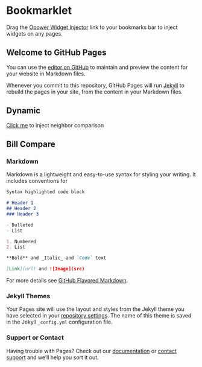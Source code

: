 <script src="https://cdn.rawgit.com/clubajax/custom-elements-polyfill/821b16e1/index.js"></script>
<script src="https://ei-util-qa.va.opower.it/ei/x/embedded-api/test.js"></script>
<script>__maestro__.initialize({useFixtures: true});</script>

# Bookmarklet

<p>
  Drag the <a href="javascript:(function()%7B(async()%20%3D%3E%20%7Bif%20(window.define)%20%7Bwindow.define.amd%20%3D%20false%3B%7Ddelete%20window.angular%3Bconst%20style%20%3D%20document.createElement('style')%3Bstyle.innerHTML%20%3D%20'.insertWidgetHere%20%7B%20outline%3Athick%20double%20%2332a1ce%3B%20%7D'%3Bdocument.body.appendChild(style)%3Bconst%20customElementShim%20%3D%20document.createElement('script')%3Bconst%20customElementShimLoaded%20%3D%20new%20Promise(resolve%20%3D%3E%20customElementShim.onload%20%3D%20resolve)%3BcustomElementShim.src%20%3D%20'https%3A%2F%2Fcdn.rawgit.com%2Fclubajax%2Fcustom-elements-polyfill%2F821b16e1%2Findex.js'%3Bdocument.body.appendChild(customElementShim)%3Bawait%20customElementShimLoaded%3Bconst%20opowerApiEl%20%3D%20document.createElement('script')%3Bconst%20opowerApiElLoaded%20%3D%20new%20Promise(resolve%20%3D%3E%20opowerApiEl.onload%20%3D%20resolve)%3BopowerApiEl.src%20%3D%20'https%3A%2F%2Fei-util-qa.va.opower.it%2Fei%2Fx%2Fembedded-api%2Ftest.js%3Ffixtures%3Dtrue'%3Bdocument.body.appendChild(opowerApiEl)%3Bawait%20opowerApiElLoaded%3B__maestro__.initialize(%7BuseFixtures%3A%20true%7D)%3Blet%20prev%3Bdocument.body.addEventListener('mouseover'%2C%20handler)%3Bdocument.body.addEventListener('click'%2C%20insert)%3Bfunction%20insert(event)%20%7Bif%20(event.metaKey%20%26%26%20prev)%20%7Bprev.className%20%3D%20prev.className.replace(%2F%5CbinsertWidgetHere%5Cb%2F%2C%20'')%3Bconst%20opowerWidgetName%20%3D%20prompt('What%20widget%20would%20you%20like%20to%20insert%3F'%2C%20'data-browser')%3Bprev.insertBefore(document.createElement('opower-'%20%2B%20opowerWidgetName)%2C%20prev.firstChild)%3Bprev%20%3D%20undefined%3B%7D%7Dfunction%20handler(event)%20%7Bif%20(event.target%20%3D%3D%3D%20document.body%20%7C%7C(prev%20%26%26%20prev%20%3D%3D%3D%20event.target))%20%7Breturn%3B%7Dif%20(prev%20%26%26%20prev.className%20%26%26%20prev.className.replace)%20%7Bprev.className%20%3D%20prev.className.replace(%2F%5CbinsertWidgetHere%5Cb%2F%2C%20'')%3Bprev%20%3D%20undefined%3B%7Dif%20(event.target%20%26%26%20event.metaKey)%20%7Bprev%20%3D%20event.target%3Bprev.className%20%2B%3D%20%22%20insertWidgetHere%22%3B%7D%7D%7D)()%7D)()">Opower Widget Injector</a> link to your bookmarks bar to inject widgets on any pages.
</p>

## Welcome to GitHub Pages

You can use the [editor on GitHub](https://github.com/nowells/demo/edit/master/index.md) to maintain and preview the content for your website in Markdown files.

Whenever you commit to this repository, GitHub Pages will run [Jekyll](https://jekyllrb.com/) to rebuild the pages in your site, from the content in your Markdown files.

## Dynamic

<p><a href="javascript:document.querySelector('#dynamic').appendChild(document.createElement('opower-neighbor-comparison'))">Click me</a> to inject neighbor comparison</p>

<div id="dynamic"></div>

## Bill Compare
<opower-bill-compare-enhanced></opower-bill-compare-enhanced>

### Markdown

Markdown is a lightweight and easy-to-use syntax for styling your writing. It includes conventions for

```markdown
Syntax highlighted code block

# Header 1
## Header 2
### Header 3

- Bulleted
- List

1. Numbered
2. List

**Bold** and _Italic_ and `Code` text

[Link](url) and ![Image](src)
```

For more details see [GitHub Flavored Markdown](https://guides.github.com/features/mastering-markdown/).

### Jekyll Themes

Your Pages site will use the layout and styles from the Jekyll theme you have selected in your [repository settings](https://github.com/nowells/demo/settings). The name of this theme is saved in the Jekyll `_config.yml` configuration file.

### Support or Contact

Having trouble with Pages? Check out our [documentation](https://help.github.com/categories/github-pages-basics/) or [contact support](https://github.com/contact) and we’ll help you sort it out.
